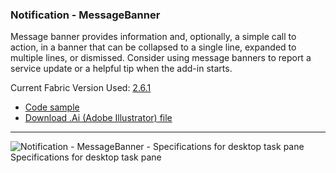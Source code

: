 ### Notification - MessageBanner

Message banner provides information and, optionally, a simple call to action, in a banner that can be collapsed to a single line, expanded to multiple lines, or dismissed. Consider using message banners to report a service update or a helpful tip when the add-in starts.

Current Fabric Version Used: [2.6.1](https://github.com/OfficeDev/office-ui-fabric-core/releases/tag/2.6.1)

* [Code sample](https://github.com/OfficeDev/Office-Add-in-UX-Design-Patterns-Code/tree/master/templates/notifications/message-banner)
* [Download .Ai (Adobe Illustrator) file](https://github.com/OfficeDev/Office-Add-in-UX-Design-Patterns/blob/master/Patterns/Source%20Files/Notification_messagebanner.ai?raw=true)

***

![Notification - MessageBanner - Specifications for desktop task pane](https://raw.githubusercontent.com/OfficeDev/Office-Add-in-UX-Design-Patterns/master/Patterns/Assets/Notifications_MessageBanner/Notification_messagebanner_Desktop%20Task%20Pane%20Callouts.png)
Specifications for desktop task pane
